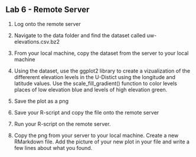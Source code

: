 ## Lab 6 - Remote Server

1. Log onto the remote server

2. Navigate to the data folder and find the dataset called uw-elevations.csv.bz2

3. From your local machine, copy the dataset from the server to your local machine

4. Using the dataset, use the ggplot2 library to create a vizualization of the differerent elevation levels in the U-Distict using the longitude and latitude values. Use the scale_fill_gradient() function to color levels places of low elevation blue and levels of high elevation green. 

5. Save the plot as a png

6. Save your R-script and copy the file onto the remote server

7. Run your R-script on the remote server. 

8. Copy the png from your server to your local machine. Create a new RMarkdown file. Add the picture of your new plot in your file and write a few lines about what you found. 

